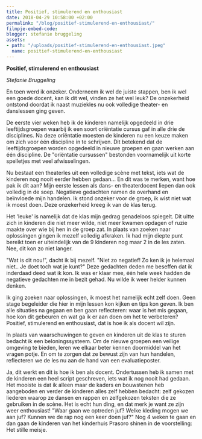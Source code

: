 ```yaml
---
title: Positief, stimulerend en enthousiast
date: 2018-04-29 10:58:00 +02:00
permalink: "/blog/positief-stimulerend-en-enthousiast/"
filmpje-embed-code: 
blogger: stefanie bruggeling
assets:
- path: "/uploads/positief-stimulerend-en-enthousiast.jpeg"
  name: positief-stimulerend-en-enthousiast
---
```


**Positief, stimulerend en enthousiast**

*Stefanie Bruggeling*

En toen werd ik onzeker. Onderneem ik wel de juiste stappen, ben ik wel een goede docent, kan ik dit wel, vinden ze het wel leuk? De onzekerheid ontstond doordat ik naast muziekles nu ook volledige theater- en danslessen ging geven. 

De eerste vier weken heb ik de kinderen namelijk opgedeeld in drie leeftijdsgroepen waarbij ik een soort oriëntatie cursus gaf in alle drie de disciplines. Na deze oriëntatie  moesten de kinderen nu een keuze maken om zich voor één discipline in te schrijven. Dit betekend dat de leeftijdsgroepen worden opgedeeld in nieuwe groepen en gaan werken aan één discipline. De "oriëntatie cursussen" bestonden voornamelijk uit korte spelletjes met veel afwisselingen. 

Nu bestaat een theaterles uit een volledige scène met tekst, iets wat de kinderen nog nooit eerder hebben gedaan... En dit was te merken, want hoe pak ik dit aan? Mijn eerste lessen als dans- en theaterdocent liepen dan ook volledig in de soep. Negatieve gedachten namen de overhand en beïnvloede mijn handelen. Ik stond onzeker voor de groep, ik wist niet wat ik moest doen. Deze onzekerheid kreeg ik van de klas terug. 

Het 'leuke' is namelijk dat de klas mijn gedrag genadeloos spiegelt. Dit uitte zich in kinderen die niet meer wilde, niet meer kwamen opdagen of ruzie maakte over wie bij hen in de groep zat. In plaats van zoeken naar oplossingen gingen ik mezelf volledig afkraken. Ik had mijn diepte punt bereikt toen er uiteindelijk van de 9 kinderen nog maar 2 in de les zaten. Nee, dit kon zo niet langer. 

"Wat is dit nou!", dacht ik bij mezelf. "Niet zo negatief! Zo ken ik je helemaal niet.. Je doet toch wat je kunt?" Deze gedachten deden me beseffen dat ik inderdaad deed wat ik kon. Ik was er klaar mee, één hele week hadden de negatieve gedachten me in bezit gehad. Nu wilde ik weer helder kunnen denken. 

Ik ging zoeken naar oplossingen, ik moest het namelijk echt zelf doen. Geen stage begeleider die hier in mijn lessen kon kijken en tips kon geven. Ik ben alle situaties na gegaan en ben gaan reflecteren: waar is het mis gegaan, hoe kon dit gebeuren en wat ga ik er aan doen om het te verbeteren? Positief, stimulerend en enthousiast, dat is hoe ik als docent wil zijn. 

In plaats van waarschuwingen te geven en kinderen uit de klas te sturen bedacht ik een beloningssysteem. Om de nieuwe groepen een veilige omgeving te bieden, leren we elkaar beter kennen doormiddel van het vragen potje. En om te zorgen dat ze bewust zijn van hun handelen, reflecteren we de les nu aan de hand van een evaluatieposter. 

Ja, dit werkt en dit is hoe ik ben als docent. Ondertussen heb ik samen met de kinderen een heel script geschreven, iets wat ik nog nooit had gedaan. Het mooiste is dat ik alleen maar de kaders en bouwstenen heb aangeboden en verder de kinderen alles zelf hebben bedacht: zelf gekozen liederen waarop ze dansen en rappen en zelfgekozen teksten die ze gebruiken in de scène. Het is echt hun ding, en dat merk je want ze zijn weer enthousiast! "Waar gaan we optreden juf? Welke kleding mogen we aan juf? Kunnen we de rap nog een keer doen juf?" Nog 4 weken te gaan en dan gaan de kinderen van het kinderhuis Prasoro shinen in de voorstelling: Het stille meisje.
